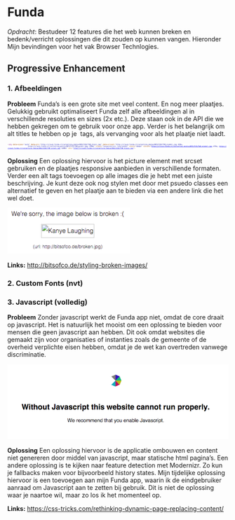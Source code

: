 # Funda

*Opdracht*: Bestudeer 12 features die het web kunnen breken en bedenk/verricht oplossingen die dit zouden op kunnen vangen. Hieronder Mijn bevindingen voor het vak Browser Technlogies.

## Progressive Enhancement

### 1. Afbeeldingen

**Probleem**
Funda’s is een grote site met veel content. En nog meer plaatjes. Gelukkig gebruikt optimaliseert Funda zelf alle afbeeldingen al in verschillende resoluties en sizes (2x etc.). Deze staan ook in de API die we hebben gekregen om te gebruik voor onze app. Verder is het belangrijk om alt titles te hebben op je <img> tags, als vervanging voor als het plaatje niet laadt.

![test](12features/Afbeeldingen/img_srcset.png)

**Oplossing**
Een oplossing hiervoor is het picture element met srcset gebruiken en de plaatjes responsive aanbieden in verschillende formaten. Verder een alt tags toevoegen op alle images die je hebt met een juiste beschrijving. Je kunt deze ook nog stylen met door met psuedo classes een alternatief te geven en het plaatje aan te bieden via een andere link die het wel doet.

![test](12features/Afbeeldingen/img_alt.png)

**Links:** http://bitsofco.de/styling-broken-images/

### 2. Custom Fonts (nvt)

### 3. Javascript (volledig)

**Probleem**
Zonder javascript werkt de Funda app niet, omdat de core draait op javascript. Het is natuurlijk het mooist om een oplossing te bieden voor mensen die geen javascript aan hebben. Dit ook omdat websites die gemaakt zijn voor organisaties of instanties zoals de gemeente of de overheid verplichte eisen hebben, omdat je de wet kan overtreden vanwege discriminatie.

![test](12features/Javascript_volledig/noscript.png)

**Oplossing**
Een oplossing hiervoor is de applicatie ombouwen en content niet genereren door middel van javascript, maar statische html pagina’s. Een andere oplossing is te kijken naar feature detection met Modernizr. Zo kun je fallbacks maken voor bijvoorbeeld history states. Mijn tijdelijke oplossing hiervoor is een <noscript> toevoegen aan mijn Funda app, waarin ik de eindgebruiker aanraad om Javascript aan te zetten bij gebruik. Dit is niet de oplossing waar je naartoe wil, maar zo los ik het momenteel op.

**Links:** https://css-tricks.com/rethinking-dynamic-page-replacing-content/





